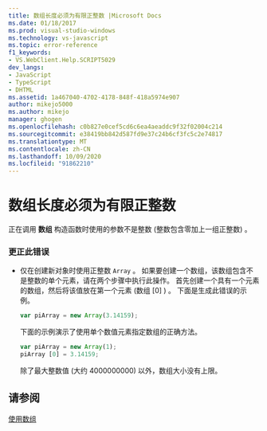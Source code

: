 ```yaml
---
title: 数组长度必须为有限正整数 |Microsoft Docs
ms.date: 01/18/2017
ms.prod: visual-studio-windows
ms.technology: vs-javascript
ms.topic: error-reference
f1_keywords:
- VS.WebClient.Help.SCRIPT5029
dev_langs:
- JavaScript
- TypeScript
- DHTML
ms.assetid: 1a467040-4702-4178-848f-418a5974e907
author: mikejo5000
ms.author: mikejo
manager: ghogen
ms.openlocfilehash: c0b827e0cef5cd6c6ea4aeaddc9f32f02004c214
ms.sourcegitcommit: e38419bb842d587fd9e37c24b6cf3fc5c2e74817
ms.translationtype: MT
ms.contentlocale: zh-CN
ms.lasthandoff: 10/09/2020
ms.locfileid: "91862210"
---
```

# <a name="array-length-must-be-a-finite-positive-integer"></a>数组长度必须为有限正整数
正在调用 **数组** 构造函数时使用的参数不是整数 (整数包含零加上一组正整数) 。  
  
### <a name="to-correct-this-error"></a>更正此错误  
  
- 仅在创建新对象时使用正整数 `Array` 。 如果要创建一个数组，该数组包含不是整数的单个元素，请在两个步骤中执行此操作。 首先创建一个具有一个元素的数组，然后将该值放在第一个元素 (数组 [0] ) 。 下面是生成此错误的示例。  
  
    ```JavaScript  
    var piArray = new Array(3.14159);  
    ```  
  
     下面的示例演示了使用单个数值元素指定数组的正确方法。  
  
    ```JavaScript  
    var piArray = new Array(1);  
    piArray [0] = 3.14159;  
    ```  
  
     除了最大整数值 (大约 4000000000) 以外，数组大小没有上限。  
  
## <a name="see-also"></a>请参阅  
 [使用数组](https://developer.mozilla.org/docs/Learn/JavaScript/First_steps/Arrays)